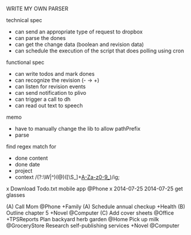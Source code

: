 WRITE MY OWN PARSER

technical spec
- can send an appropriate type of request to dropbox
- can parse the dones
- can get the change data (boolean and revision data)
- can schedule the execution of the script that does polling using cron


functional spec
- can write todos and mark dones
- can recognize the revision (- -> +)
- can listen for revision events
- can send notification to plivo
- can trigger a call to dh
- can read out text to speech


memo
- have to manually change the lib to allow pathPrefix
- parse


find regex match for
- done content
- done date
- project
- context  /(?:\W|^)(@)([\S_]+[A-Za-z0-9_](?!\S))/ig;


x Download Todo.txt mobile app @Phone
x 2014-07-25 2014-07-25 get glasses


(A) Call Mom @Phone +Family
(A) Schedule annual checkup +Health
(B) Outline chapter 5 +Novel @Computer
(C) Add cover sheets @Office +TPSReports
Plan backyard herb garden @Home
Pick up milk @GroceryStore
Research self-publishing services +Novel @Computer

